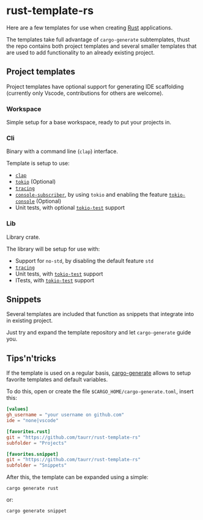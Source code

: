 # rust-template-rs

Here are a few templates for use when creating [Rust] applications.

The templates take full advantage of `cargo-generate` subtemplates, thust the repo contains both
project templates and several smaller templates that are used to add functionality to an already
existing project.

## Project templates

Project templates have optional support for generating IDE scaffolding (currently only Vscode,
contributions for others are welcome).

### Workspace

Simple setup for a base workspace, ready to put your projects in.

### Cli

Binary with a command line (`clap`) interface.

Template is setup to use:
- [`clap`]
- [`tokio`] (Optional)
- [`tracing`]
- [`console-subscriber`], by using `tokio` and enabling the feature [`tokio-console`] (Optional)
- Unit tests, with optional [`tokio-test`] support

### Lib

Library crate.

The library will be setup for use with:
- Support for `no-std`, by disabling the default feature `std`
- [`tracing`]
- Unit tests, with [`tokio-test`] support
- ITests, with [`tokio-test`] support

## Snippets

Several templates are included that function as snippets that integrate into in existing project.

Just try and expand the template repository and let `cargo-generate` guide you.

## Tips'n'tricks

If the template is used on a regular basis, [cargo-generate] allows to setup favorite templates and default variables.

To do this, open or create the file `$CARGO_HOME/cargo-generate.toml`, insert this:

```toml
[values]
gh_username = "your username on github.com"
ide = "none|vscode"

[favorites.rust]
git = "https://github.com/taurr/rust-template-rs"
subfolder = "Projects"

[favorites.snippet]
git = "https://github.com/taurr/rust-template-rs"
subfolder = "Snippets"
```

After this, the template can be expanded using a simple:

```shell
cargo generate rust
```

or:

```shell
cargo generate snippet
```

[Rust]:https://www.rust-lang.org
[cargo-generate]:https://github.com/cargo-generate/cargo-generate
[`clap`]:https://crates.io/crates/clap
[`tokio`]:https://crates.io/crates/tokio
[`tracing`]:https://crates.io/crates/tracing
[`console-subscriber`]:https://crates.io/crates/console-subscriber
[`tokio-test`]:https://crates.io/crates/tokio-test
[`tokio-console`]:https://github.com/tokio-rs/console